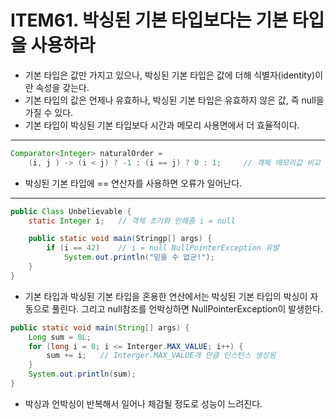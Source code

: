 # ITEM61. 박싱된 기본 타입보다는 기본 타입을 사용하라

- 기본 타입은 값만 가지고 있으나, 박싱된 기본 타입은 값에 더해 식별자(identity)이란 속성을 갖는다.
- 기본 타입의 값은 언제나 유효하나, 박싱된 기본 타입은 유효하지 않은 값, 즉 null을 가질 수 있다.
- 기본 타입이 박싱된 기본 타입보다 시간과 메모리 사용면에서 더 효율적이다.

***
```java
Comparator<Integer> naturalOrder = 
    (i, j ) -> (i < j) ? -1 : (i == j) ? 0 : 1;     // 객체 메모리값 비교
```
- 박싱된 기본 타입에 == 연산자를 사용하면 오류가 일어난다.

***
```java
public Class Unbelievable { 
    static Integer i;   // 객체 초기화 안해줌 i = null

    public static void main(Stringp[] args) {
        if (i == 42)    // i = null NullPointerException 유발
            System.out.println("믿을 수 없군!");
    }
}
```
- 기본 타입과 박싱된 기본 타입을 혼용한 연산에서는 박싱된 기본 타입의 박싱이 자동으로 풀린다. 그리고 null참조를 언박싱하면 NullPointerException이 발생한다.
```java
public static void main(String[] args) {
    Long sum = 0L;
    for (long i = 0; i <= Interger.MAX_VALUE; i++) {
        sum += i;   // Interger.MAX_VALUE개 만큼 인스턴스 생성됨 
    }
    System.out.println(sum);
}
```
- 박싱과 언박싱이 반복해서 일어나 체감될 정도로 성능이 느려진다.